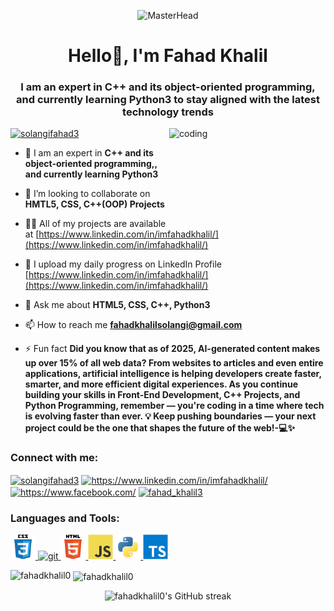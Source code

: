 <p align="center">
  <img src="https://media.giphy.com/media/v1.Y2lkPWVjZjA1ZTQ3MjFudGxxaXgya2l1eWdza2ZtYXo2cDJ6amx2YWlyaWQ3cGRqN3M0ZyZlcD12MV9naWZzX3JlbGF0ZWQmY3Q9Zw/tJDz8mPYyUJZ1Pg9fA/giphy.gif" alt="MasterHead" />
</p>

<h1 align="center">Hello👋, I'm Fahad Khalil </h1>

<h3 align="center">I am an expert in C++ and its object-oriented programming, and currently learning Python3 to stay aligned with the latest technology trends </h3>
<img align="right" alt="coding" height="150px" width="250px" src="https://cdn.dribbble.com/users/1292677/screenshots/6139167/avento.gif">

<p align="left"> <a href="https://www.linkedin.com/in/imfahadkhalil/" target="blank"><img src="https://img.shields.io/twitter/follow/solangifahad3?logo=twitter&style=for-the-badge" alt="solangifahad3" /></a> </p>

- 🌱 I am an expert in **C++ and its object-oriented programming,, and currently learning Python3**

- 👯 I’m looking to collaborate on **HMTL5, CSS, C++(OOP) Projects**

- 👨‍💻 All of my projects are available at [https://www.linkedin.com/in/imfahadkhalil/](https://www.linkedin.com/in/imfahadkhalil/)

- 📝 I upload my daily progress on LinkedIn Profile [https://www.linkedin.com/in/imfahadkhalil/](https://www.linkedin.com/in/imfahadkhalil/)

- 💬 Ask me about **HTML5, CSS, C++, Python3**

- 📫 How to reach me **fahadkhalilsolangi@gmail.com**

- ⚡ Fun fact **Did you know that as of 2025, AI-generated content makes up over 15% of all web data? From websites to articles and even entire applications, artificial intelligence is helping developers create faster, smarter, and more efficient digital experiences.
As you continue building your skills in Front-End Development, C++ Projects, and Python Programming, remember — you're coding in a time where tech is evolving faster than ever.
💡 Keep pushing boundaries — your next project could be the one that shapes the future of the web!-💻✨**

<h3 align="left">Connect with me:</h3>
<p align="left">
<a href="https://twitter.com/solangifahad3" target="blank"><img align="center" src="https://raw.githubusercontent.com/rahuldkjain/github-profile-readme-generator/master/src/images/icons/Social/twitter.svg" alt="solangifahad3" height="30" width="40" /></a>
<a href="https://linkedin.com/in/https://www.linkedin.com/in/imfahadkhalil/" target="blank"><img align="center" src="https://raw.githubusercontent.com/rahuldkjain/github-profile-readme-generator/master/src/images/icons/Social/linked-in-alt.svg" alt="https://www.linkedin.com/in/imfahadkhalil/" height="30" width="40" /></a>
<a href="https://fb.com/https://www.facebook.com/" target="blank"><img align="center" src="https://raw.githubusercontent.com/rahuldkjain/github-profile-readme-generator/master/src/images/icons/Social/facebook.svg" alt="https://www.facebook.com/" height="30" width="40" /></a>
<a href="https://instagram.com/fahad_khalil3" target="blank"><img align="center" src="https://raw.githubusercontent.com/rahuldkjain/github-profile-readme-generator/master/src/images/icons/Social/instagram.svg" alt="fahad_khalil3" height="30" width="40" /></a>
</p>

<h3 align="left">Languages and Tools:</h3>
<p align="left"> 
  <a href="https://www.w3schools.com/css/" target="_blank" rel="noreferrer"> 
    <img src="https://raw.githubusercontent.com/devicons/devicon/master/icons/css3/css3-original-wordmark.svg" alt="css3" width="40" height="40"/> 
  </a> 
  <a href="https://git-scm.com/" target="_blank" rel="noreferrer"> 
    <img src="https://www.vectorlogo.zone/logos/git-scm/git-scm-icon.svg" alt="git" width="40" height="40"/> 
  </a> 
  <a href="https://www.w3.org/html/" target="_blank" rel="noreferrer"> 
    <img src="https://raw.githubusercontent.com/devicons/devicon/master/icons/html5/html5-original-wordmark.svg" alt="html5" width="40" height="40"/> 
  </a> 
  <a href="https://developer.mozilla.org/en-US/docs/Web/JavaScript" target="_blank" rel="noreferrer"> 
    <img src="https://raw.githubusercontent.com/devicons/devicon/master/icons/javascript/javascript-original.svg" alt="javascript" width="40" height="40"/> 
  </a> 
  <a href="https://www.python.org" target="_blank" rel="noreferrer"> 
    <img src="https://raw.githubusercontent.com/devicons/devicon/master/icons/python/python-original.svg" alt="python" width="40" height="40"/> 
  </a> 
  <a href="https://www.typescriptlang.org/" target="_blank" rel="noreferrer"> 
    <img src="https://raw.githubusercontent.com/devicons/devicon/master/icons/typescript/typescript-original.svg" alt="typescript" width="40" height="40"/> 
  </a> 
</p>


<p><img align="left" src="https://github-readme-stats.vercel.app/api/top-langs?username=fahadkhalil0&show_icons=true&locale=en&layout=compact" alt="fahadkhalil0" /></p>

<p>&nbsp;<img align="center" src="https://github-readme-stats.vercel.app/api?username=fahadkhalil0&show_icons=true&locale=en" alt="fahadkhalil0" /></p>

<p align="center">
  <img src="https://streak-stats.demolab.com/?user=fahadkhalil0" alt="fahadkhalil0's GitHub streak" />
</p>

